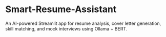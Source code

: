# Smart-Resume-Assistant
An AI-powered Streamlit app for resume analysis, cover letter generation, skill matching, and mock interviews using Ollama + BERT.
